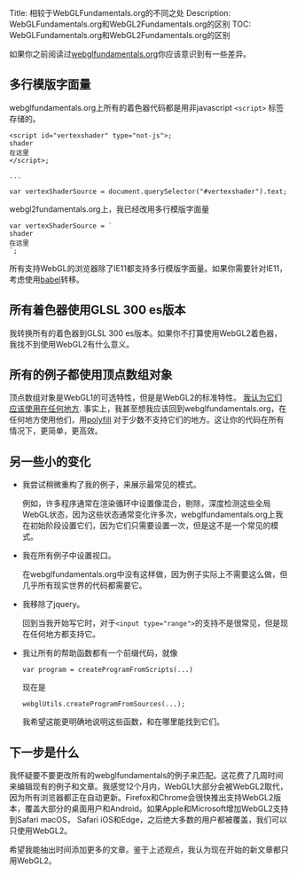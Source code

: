 Title: 相较于WebGLFundamentals.org的不同之处
Description: WebGLFundamentals.org和WebGL2Fundamentals.org的区别
TOC: WebGLFundamentals.org和WebGL2Fundamentals.org的区别


如果你之前阅读过[webglfundamentals.org](https://webglfundamentals.org)你应该意识到有一些差异。

## 多行模版字面量

webglfundamentals.org上所有的着色器代码都是用非javascript `<script>` 标签存储的。

    <script id="vertexshader" type="not-js">;
    shader
    在这里
    </script>;

    ...

    var vertexShaderSource = document.querySelector("#vertexshader").text;

webgl2fundamentals.org上，我已经改用多行模版字面量

    var vertexShaderSource = `
    shader
    在这里
    `;

所有支持WebGL的浏览器除了IE11都支持多行模版字面量。如果你需要针对IE11，考虑使用[babel](https://babeljs.io)转移。

## 所有着色器使用GLSL 300 es版本

我转换所有的着色器到GLSL 300 es版本。如果你不打算使用WebGL2着色器，我找不到使用WebGL2有什么意义。

## 所有的例子都使用顶点数组对象

顶点数组对象是WebGL1的可选特性，但是是WebGL2的标准特性。 [我认为它们应该使用在任何地方](webgl1-to-webgl2.html#Vertex-Array-Objects).
事实上，我甚至想我应该回到webglfundamentals.org，在任何地方使用他们，用[polyfill](https://github.com/greggman/oes-vertex-array-object-polyfill)
对于少数不支持它们的地方。这让你的代码在所有情况下，更简单，更高效。

## 另一些小的变化

*  我尝试稍微重构了我的例子，来展示最常见的模式。

   例如，许多程序通常在渲染循环中设置像混合，剔除，深度检测这些全局WebGL状态，因为这些状态通常变化许多次，webglfundamentals.org上我在初始阶段设置它们，因为它们只需要设置一次，但是这不是一个常见的模式。

*  我在所有例子中设置视口。

   在webglfundamentals.org中没有这样做，因为例子实际上不需要这么做，但几乎所有现实世界的代码都需要它。

*  我移除了jquery。

   回到当我开始写它时，对于`<input type="range">`的支持不是很常见，但是现在任何地方都支持它。 

*  我让所有的帮助函数都有一个前缀代码，就像


       var program = createProgramFromScripts(...)

   现在是

       webglUtils.createProgramFromSources(...);

   我希望这能更明确地说明这些函数，和在哪里能找到它们。

## 下一步是什么

我怀疑要不要更改所有的webglfundamentals的例子来匹配。这花费了几周时间来编辑现有的例子和文章。我感觉12个月内，WebGL1大部分会被WebGL2取代，因为所有浏览器都正在自动更新。Firefox和Chrome会很快推出支持WebGL2版本，覆盖大部分的桌面用户和Android。如果Apple和Microsoft增加WebGL2支持到Safari macOS， Safari iOS和Edge，之后绝大多数的用户都被覆盖，我们可以只使用WebGL2。

希望我能抽出时间添加更多的文章。鉴于上述观点，我认为现在开始的新文章都只用WebGL2。


